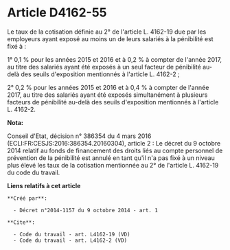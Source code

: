 # Article D4162-55

Le taux de la cotisation définie au 2° de l'article L. 4162-19 due par les employeurs ayant exposé au moins un de leurs
salariés à la pénibilité est fixé à : 

1° 0,1 % pour les années 2015 et 2016 et à 0,2 % à compter de l'année 2017, au titre des salariés ayant été exposés à un seul
facteur de pénibilité au-delà des seuils d'exposition mentionnés à l'article L. 4162-2 ; 

2° 0,2 % pour les années 2015 et 2016 et à 0,4 % à compter de l'année 2017, au titre des salariés ayant été exposés
simultanément à plusieurs facteurs de pénibilité au-delà des seuils d'exposition mentionnés à l'article L. 4162-2.

**Nota:**

Conseil d'Etat, décision n° 386354 du 4 mars 2016 (ECLI:FR:CESJS:2016:386354.20160304), article 2 : Le décret du 9 octobre
2014 relatif au fonds de financement des droits liés au compte personnel de prévention de la pénibilité est annulé en tant
qu'il n'a pas fixé à un niveau plus élevé les taux de la cotisation mentionnée au 2° de l'article L. 4162-19 du code du
travail.

**Liens relatifs à cet article**

	**Créé par**:

	  - Décret n°2014-1157 du 9 octobre 2014 - art. 1

	**Cite**:

	  - Code du travail - art. L4162-19 (VD)
	  - Code du travail - art. L4162-2 (VD)
